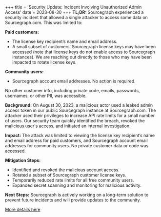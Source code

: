 +++
title = 'Security Update: Incident Involving Unauthorized Admin Access'
date = 2023-08-30
+++
**TL;DR:** Sourcegraph experienced a security incident that allowed a single attacker to access some data on Sourcegraph.com. This was limited to:

**Paid customers:**
- The license key recipient’s name and email address.
- A small subset of customers’ Sourcegraph license keys may have been accessed (note that license keys do not enable access to Sourcegraph instances). We are reaching out directly to those who may have been impacted to rotate license keys.

**Community users:**
- Sourcegraph account email addresses. No action is required.

No other customer info, including private code, emails, passwords, usernames, or other PII, was accessible.

**Background:**
On August 30, 2023, a malicious actor used a leaked admin access token in our public Sourcegraph instance at Sourcegraph.com. The attacker used their privileges to increase API rate limits for a small number of users. Our security team quickly identified the breach, revoked the malicious user's access, and initiated an internal investigation.

**Impact:**
The attack was limited to viewing the license key recipient’s name and email address for paid customers, and Sourcegraph account email addresses for community users. No private customer data or code was accessed.

**Mitigation Steps:**
- Identified and revoked the malicious account access.
- Rotated a subset of Sourcegraph customer license keys.
- Temporarily reduced rate limits for all free community users.
- Expanded secret scanning and monitoring for malicious activity.

**Next Steps:**
Sourcegraph is actively working on a long-term solution to prevent future incidents and will provide updates to the community.

[More details here](https://sourcegraph.com/security-update-incident-unauthorized-admin-access)
